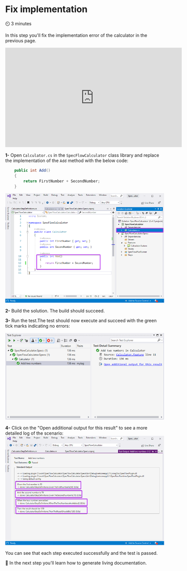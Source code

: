 Fix implementation
==================

⏲️ 3 minutes

In this step you'll fix the implementation error of the calculator in the previous page.

<iframe width="560" height="315" src="https://www.youtube.com/embed/5l74wwL6dEc" frameborder="0" allow="accelerometer; autoplay; clipboard-write; encrypted-media; gyroscope; picture-in-picture" allowfullscreen></iframe>

**1-** Open `Calculator.cs` in the `SpecFlowCalculator` class library and replace the implementation of the `Add` method with the below code:

``` c#
    public int Add()
    {
        return FirstNumber + SecondNumber;
    }
```

![Test Explorer Failed Test](../_static/step8/fix_implementation.png)

**2-** Build the solution. The build should succeed.

**3-** Run the test.The test should now execute and succeed with the green tick marks indicating no errors:

![Test Explorer Failed Test](../_static/step8/test_explorer_green_testv2.png)

**4-** Click on the "Open additional output for this result" to see a more detailed log of the scenario:  
![Test Explorer Additional Output](../_static/step8/test_explorer_additional_outputv2.png)

You can see that each step executed successfully and the test is passed.

📄 In the next step you'll learn how to generate living documentation.
